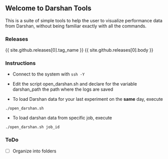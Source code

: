 ## Welcome to Darshan Tools

This is a suite of simple tools to help the user to visualize performance data from Darshan, without being familiar exactly with all the commands.

### Releases
{{ site.github.releases[0].tag_name }}
{{ site.github.releases[0].body }}

### Instructions

* Connect to the system with ```ssh -Y```
* Edit the script open_darshan.sh and declare for the variable darshan_path the path where the logs are saved

* To load Darshan data for your last experiment on the **same** day, execute 

```
./open_darshan.sh
```
* To load darshan data from specific job, execute 

```
./open_darshan.sh job_id
```

### ToDo

- [ ] Organize into folders

